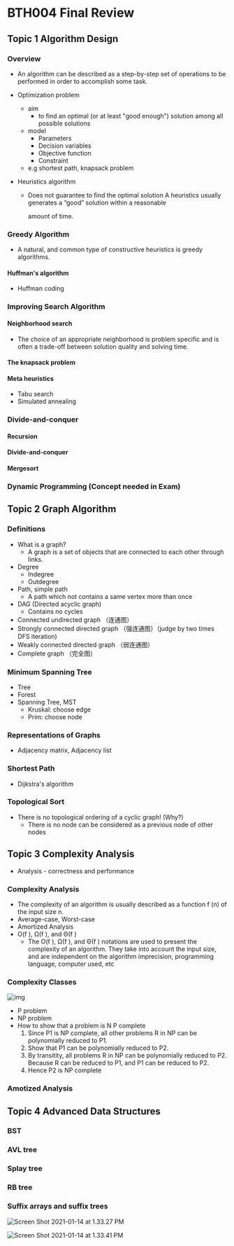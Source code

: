 # BTH004 Final Review

## Topic 1 Algorithm Design

### Overview

- An algorithm can be described as a step-by-step set of operations to be performed in order to accomplish some task.

- Optimization problem

  - aim
    - to find an optimal (or at least "good enough") solution among all possible solutions
  - model
    - Parameters
    - Decision variables
    - Objective function
    - Constraint
  - e.g shortest path, knapsack problem

- Heuristics algorithm

  - Does not guarantee to find the optimal solution A heuristics usually generates a “good” solution within a reasonable

    amount of time.

### Greedy Algorithm

- A natural, and common type of constructive heuristics is greedy algorithms.

#### Huffman's algorithm

- Huffman coding

### Improving Search Algorithm

#### Neighborhood search

- The choice of an appropriate neighborhood is problem specific and is often a trade-off between solution quality and solving time.

#### The knapsack problem

#### Meta heuristics

- Tabu search
- Simulated annealing

### Divide-and-conquer

#### Recursion

#### Divide-and-conquer

#### Mergesort

### Dynamic Programming (Concept needed in Exam)

## Topic 2 Graph Algorithm

### Definitions

- What is a graph?
  - A graph is a set of objects that are connected to each other through links.
- Degree
  - Indegree
  - Outdegree
- Path, simple path
  - A path which not contains a same vertex more than once
- DAG (Directed acyclic graph)
  - Contains no cycles
- Connected undirected graph （连通图）
- Strongly connected directed graph （强连通图）（judge by two times DFS iteration)
- Weakly connected directed graph （弱连通图）
- Complete graph （完全图）

### Minimum Spanning Tree

- Tree
- Forest
- Spanning Tree, MST
  - Kruskal: choose edge
  - Prim: choose node

### Representations of Graphs

- Adjacency matrix, Adjacency list

### Shortest Path

- Dijkstra's algorithm

### Topological Sort

- There is no topological ordering of a cyclic graph! (Why?)
  - There is no node can be considered as a previous node of other nodes

## Topic 3 Complexity Analysis

- Analysis - correctness and performance

### Complexity Analysis

- The complexity of an algorithm is usually described as a function f (n) of the input size n.
- Average-case, Worst-case
- Amortized Analysis
- O(f ), Ω(f ), and Θ(f )
  - The O(f ), Ω(f ), and Θ(f ) notations are used to present the complexity of an algorithm. They take into account the input size, and are independent on the algorithm imprecision, programming language, computer used, etc

### Complexity Classes

![img](https://gitee.com/Sa1vation/my-pic-bed/raw/master/typora_imgs/20210628150649.jpeg)

- P problem
- NP problem
- How to show that a problem is N P complete
  1. Since P1 is NP complete, all other problems R in NP can be polynomially reduced to P1.
  2. Show that P1 can be polynomially reduced to P2.
  3. By transitity, all problems R in NP can be polynomially reduced to P2. Because R can be reduced to P1, and P1 can be reduced to P2.
  4. Hence P2 is NP complete

### Amotized Analysis

## Topic 4 Advanced Data Structures

### BST

### AVL tree

### Splay tree

### RB tree

### Suffix arrays and suffix trees

![Screen Shot 2021-01-14 at 1.33.27 PM](https://gitee.com/Sa1vation/my-pic-bed/raw/master/typora_imgs/20210628150654.png)

![Screen Shot 2021-01-14 at 1.33.41 PM](https://gitee.com/Sa1vation/my-pic-bed/raw/master/typora_imgs/20210628150658.png)